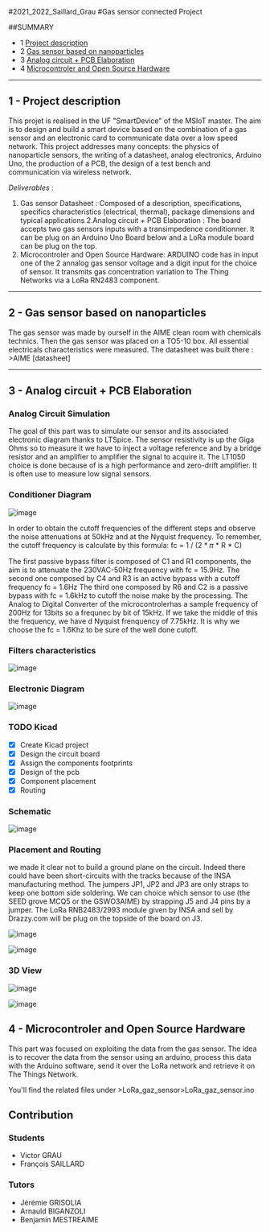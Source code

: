 #2021_2022_Saillard_Grau
#Gas sensor connected Project 

##SUMMARY
* 1 [Project description](#description)
* 2 [Gas sensor based on nanoparticles](#paragraph2)
* 3 [Analog circuit + PCB Elaboration](#paragraph3)
* 4 [Microcontroler and Open Source Hardware](#paragraph4)

-------
## 1 - Project description <a name="description"></a>

This projet is realised in the UF "SmartDevice" of the MSIoT master.
The aim is to design and build a smart device based on the combination of a gas sensor and an electronic card to communicate data over a low speed network.
This project addresses many concepts: the physics of nanoparticle sensors, the writing of a datasheet, analog electronics, Arduino Uno, the production of a PCB, the design of a test bench and communication via wireless network.

*Deliverables* :

1. Gas sensor Datasheet : Composed of a description, specifications, specifics characteristics (electrical, thermal), package dimensions and typical applications
2.Analog circuit + PCB Elaboration : The board accepts two gas sensors inputs with a transimpedence conditionner. It can be plug on an Arduino Uno Board below and a LoRa module board can be plug on the top.
3. Microcontroler and Open Source Hardware: ARDUINO code has in input one of the 2 annalog gas sensor voltage and a digit input for the choice of sensor. It transmits gas concentration variation to The Thing Networks via a LoRa RN2483 component.
--------
## 2 - Gas sensor based on nanoparticles
The gas sensor was made by ourself in the AIME clean room with chemicals technics. Then the gas sensor was placed on a TO5-10 box. 
All essential electricals characteristics were measured.
The datasheet was built there : >AIME [datasheet]

---------

## 3 - Analog circuit + PCB Elaboration 

### Analog Circuit Simulation
The goal of this part was to simulate our sensor and its associated electronic diagram thanks to LTSpice. 
The sensor resistivity is up the Giga Ohms so to measure it we have to inject a voltage reference and by a bridge resistor and an amplifier to amplifier the signal to acquire it.
The LT1050 choice is done because of is a high performance and zero-drift amplifier. It is often use to measure low signal sensors.

### Conditioner Diagram
![image](Images/Conditioner_Diagram.png)

In order to obtain the cutoff frequencies of the different steps and observe the noise attenuations at 50kHz and at the Nyquist frequency.
To remember, the cutoff frequency is calculate by this formula: fc = 1 / (2 * 𝜋 * R * C)

The first passive bypass filter is composed of C1 and R1 components, the aim is to attenuate the 230VAC-50Hz frequency with fc = 15.9Hz.
The second one composed by C4 and R3 is an active bypass with a cutoff frequency fc = 1.6Hz
The third one composed by R6 and C2 is a passive bypass with fc = 1.6kHz to cutoff the noise make by the processing.
The  Analog to Digital Converter of the microcontrolerhas a sample frequency of 200Hz for 13bits so a frequnec by bit of 15kHz. If we take the middle of this the frequency, we have d Nyquist frenquency of 7.75kHz. It is why we choose the fc = 1.6Khz to be sure of the well done cutoff.

### Filters characteristics
![image](Images/Condtionner_Filters_Characteristics.png)

### Electronic Diagram
![image](Images/Electronic_Diagram.png)

### TODO Kicad

- [x] Create Kicad project
- [x] Design the circuit board
- [x] Assign the components footprints
- [x] Design of the pcb
- [x] Component placement
- [x] Routing

### Schematic
![image](Images/schematic.png)

### Placement and Routing
we made it clear not to build a ground plane on the circuit. 
Indeed there could have been short-circuits with the tracks because of the INSA manufacturing method.
The jumpers JP1, JP2 and JP3 are only straps to keep one bottom side soldering.
We can choice which sensor to use (the SEED grove MCQ5 or the GSWO3AIME) by strapping J5 and J4 pins by a jumper.
The LoRa RNB2483/2993 module given by INSA and sell by Drazzy.com will be plug on the topside of the board on J3.

![image](Images/TopLayer.png)

![image](Images/BottomLayer.png)

### 3D View
![image](Images/TopView.png)

![image](Images/BottomView.png)

## 4 - Microcontroler and Open Source Hardware
This part was focused on exploiting the data from the gas sensor. The idea is to recover the data from the sensor using an arduino, process this data with the Arduino software, send it over the LoRa network and retrieve it on The Things Network.

You'll find the related files under >LoRa_gaz_sensor>LoRa_gaz_sensor.ino

## Contribution

### Students

* Victor GRAU
* François SAILLARD

### Tutors

* Jérémie GRISOLIA
* Arnauld BIGANZOLI
* Benjamin MESTREAIME
